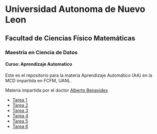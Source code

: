 # Universidad Autonoma de Nuevo Leon
## Facultad de Ciencias Físico Matemáticas
### Maestría en Ciencia de Datos

#### Curso: Aprendizaje Automatico

Este es el repositorio para la materia Aprendizaje Automático (AA) en la MCD impartida en FCFM, UANL. 

Materia impartida por el doctor [Alberto Benavides](https://github.com/albertobenavides)

- [Tarea 1](Tarea1/Tarea1.md)
- [Tarea 2](Tarea2/)
- [Tarea 3](Tarea3/)
- [Tarea 4](Tarea4/)
- [Tarea 5](Tarea5/)
- [Tarea 6](Tarea6/)

